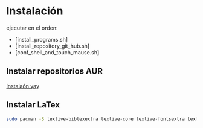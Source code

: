 # Instalación

ejecutar en el orden:

- [install_programs.sh]
- [install_repository_git_hub.sh]
- [conf_shell_and_touch_mause.sh]

## Instalar repositorios AUR

[Instalaón yay](https://itsfoss.com/install-yay-arch-linux/)

## Instalar LaTex

```sh
sudo pacman -S texlive-bibtexextra texlive-core texlive-fontsextra texlive-formatsextra texlive-games texlive-humanities texlive-latexextra texlive-music texlive-pictures texlive-pstricks texlive-science
```
